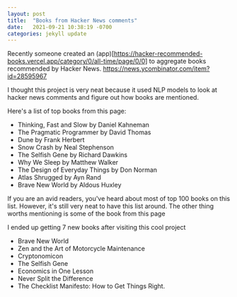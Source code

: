 ```yaml
---
layout: post
title:  "Books from Hacker News comments"
date:   2021-09-21 10:38:19 -0700
categories: jekyll update
---
```


Recently someone created an (app)[https://hacker-recommended-books.vercel.app/category/0/all-time/page/0/0] to aggregate books recommended by Hacker News.
https://news.ycombinator.com/item?id=28595967

I thought this project is very neat because it used NLP models to look at hacker news comments and figure out how books are mentioned.



Here's a list of top books from this page:

- Thinking, Fast and Slow by Daniel Kahneman
- The Pragmatic Programmer by David Thomas
- Dune by Frank Herbert
- Snow Crash by Neal Stephenson
- The Selfish Gene by Richard Dawkins
- Why We Sleep by Matthew Walker
- The Design of Everyday Things by Don Norman
- Atlas Shrugged by Ayn Rand
- Brave New World by Aldous Huxley

If you are an avid readers, you've heard about most of  top 100 books on this list.  However, it's still very neat to have this list around.   The other thing worths mentioning is some of the book from this page

I ended up getting 7 new books after visiting this cool project

- Brave New World
- Zen and the Art of Motorcycle Maintenance
- Cryptonomicon
- The Selfish Gene
- Economics in One Lesson
- Never Split the Difference
- The Checklist Manifesto: How to Get Things Right.
